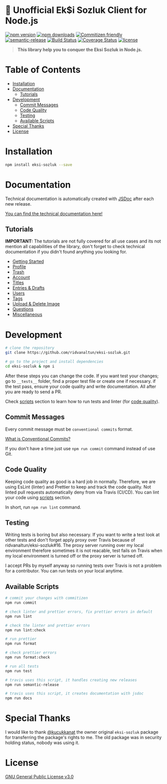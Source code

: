 <!-- omit in toc -->
# 🍋 Unofficial Ek$i Sozluk Client for Node.js

[![npm version](https://img.shields.io/npm/v/eksi-sozluk.svg)](https://npmjs.com/package/eksi-sozluk)
[![npm downloads](https://img.shields.io/npm/dt/eksi-sozluk.svg)](https://npmjs.com/package/eksi-sozluk)
[![Commitizen friendly](https://img.shields.io/badge/commitizen-friendly-brightgreen.svg)](http://commitizen.github.io/cz-cli/)
[![semantic-release](https://img.shields.io/badge/%20%20%F0%9F%93%A6%F0%9F%9A%80-semantic--release-e10079.svg)](https://github.com/semantic-release/semantic-release)
[![Build Status](https://travis-ci.com/ridvanaltun/eksi-sozluk.svg?branch=master)](https://travis-ci.com/ridvanaltun/eksi-sozluk)
[![Coverage Status](https://coveralls.io/repos/github/ridvanaltun/eksi-sozluk/badge.svg?branch=master)](https://coveralls.io/github/ridvanaltun/eksi-sozluk?branch=master)
[![license](https://img.shields.io/npm/l/eksi-sozluk.svg)](https://github.com/ridvanaltun/eksi-sozluk/blob/master/LICENSE)

> **This library help you to conquer the Eksi Sozluk in Node.js.**

<!-- omit in toc -->
# Table of Contents

- [Installation](#installation)
- [Documentation](#documentation)
  - [Tutorials](#tutorials)
- [Development](#development)
  - [Commit Messages](#commit-messages)
  - [Code Quality](#code-quality)
  - [Testing](#testing)
  - [Available Scripts](#available-scripts)
- [Special Thanks](#special-thanks)
- [License](#license)

# Installation

```bash
npm install eksi-sozluk --save
```

# Documentation

Technical documentation is automatically created with [JSDoc](https://github.com/jsdoc/jsdoc) after each new release.

[You can find the technical documentation here!](https://ridvanaltun.github.io/eksi-sozluk/)

## Tutorials

**IMPORTANT:** The tutorials are not fully covered for all use cases and its not mention all capabilities of the library, don't forget to check technical documentation if you didn't found anything you looking for.

- [Getting Started](https://ridvanaltun.github.io/eksi-sozluk/tutorial-01-getting-started.html)
- [Profile](https://ridvanaltun.github.io/eksi-sozluk/tutorial-02-profile.html)
- [Trash](https://ridvanaltun.github.io/eksi-sozluk/tutorial-03-trash.html)
- [Account](https://ridvanaltun.github.io/eksi-sozluk/tutorial-04-account.html)
- [Titles](https://ridvanaltun.github.io/eksi-sozluk/tutorial-05-titles.html)
- [Entries & Drafts](https://ridvanaltun.github.io/eksi-sozluk/tutorial-06-entries-and-drafts.html)
- [Users](https://ridvanaltun.github.io/eksi-sozluk/tutorial-07-users.html)
- [Tags](https://ridvanaltun.github.io/eksi-sozluk/tutorial-08-tags.html)
- [Upload & Delete Image](https://ridvanaltun.github.io/eksi-sozluk/tutorial-09-upload-and-delete-image.html)
- [Questions](https://ridvanaltun.github.io/eksi-sozluk/tutorial-10-questions.html)
- [Miscellaneous](https://ridvanaltun.github.io/eksi-sozluk/tutorial-11-miscellaneous.html)

# Development

```bash
# clone the repository
git clone https://github.com/ridvanaltun/eksi-sozluk.git

# go to the project and install dependencies
cd eksi-sozluk & npm i
```

After these steps you can change the code. If you want test your changes; go to `__tests__` folder, find a proper test file or create one if necessary. if the test pass, ensure your code quality and write documentation. All after you are ready to send a PR.

Check [scripts](#available-scripts) section to learn how to run tests and linter (for [code quality](#code-quality)).

## Commit Messages

Every commit message must be `conventional commits` format.

[What is Conventional Commits?](https://www.conventionalcommits.org/en/v1.0.0/#summary)

If you don't have a time just use `npm run commit` command instead of use Git.

## Code Quality

Keeping code quality as good is a hard job in normally. Therefore, we are using EsLint (linter) and Prettier to keep and track the code quality. Not linted pull requests automatically deny from via Travis (CI/CD). You can lint your code using [scripts](#available-scripts) section.

In short, run `npm run lint` command.

## Testing

Writing tests is boring but also necessary. If you want to write a test look at other tests and don't forget apply proxy over Travis because of ridvanaltun/eksi-sozluk#16. The proxy server running over my local environment therefore sometimes it is not reacable, test fails on Travis when my local environment is turned off or the proxy server is turned off.

I accept PRs by myself anyway so running tests over Travis is not a problem for a contributor. You can run tests on your local anytime.

## Available Scripts

```bash
# commit your changes with commitizen
npm run commit

# check linter and prettier errors, fix prettier errors in default
npm run lint

# check the linter and prettier errors
npm run lint:check

# run prettier
npm run format

# check prettier errors
npm run format:check

# run all tests
npm run test

# travis uses this script, it handles creating new releases
npm run semantic-release

# travis uses this script, it creates documentation with jsdoc
npm run docs
```

# Special Thanks

I would like to thank [@kucukkanat](https://github.com/kucukkanat) the owner original `eksi-sozluk` package for transferring the package's rights to me. The old package was in security holding status, nobody was using it.

# License

[GNU General Public License v3.0](https://github.com/ridvanaltun/eksi-sozluk/blob/master/LICENSE)
